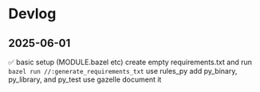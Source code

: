 # Devlog

## 2025-06-01
✅ basic setup (MODULE.bazel etc)
  create empty requirements.txt and run `bazel run //:generate_requirements_txt`
use rules_py
add py_binary, py_library, and py_test
use gazelle
document it